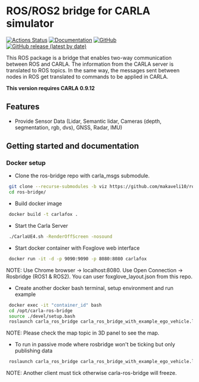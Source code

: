 # ROS/ROS2 bridge for CARLA simulator

[![Actions Status](https://github.com/carla-simulator/ros-bridge/workflows/CI/badge.svg)](https://github.com/carla-simulator/ros-bridge)
[![Documentation](https://readthedocs.org/projects/carla/badge/?version=latest)](http://carla.readthedocs.io)
[![GitHub](https://img.shields.io/github/license/carla-simulator/ros-bridge)](https://github.com/carla-simulator/ros-bridge/blob/master/LICENSE)
[![GitHub release (latest by date)](https://img.shields.io/github/v/release/carla-simulator/ros-bridge)](https://github.com/carla-simulator/ros-bridge/releases/latest)

 This ROS package is a bridge that enables two-way communication between ROS and CARLA. The information from the CARLA server is translated to ROS topics. In the same way, the messages sent between nodes in ROS get translated to commands to be applied in CARLA.



**This version requires CARLA 0.9.12**

## Features
- Provide Sensor Data (Lidar, Semantic lidar, Cameras (depth, segmentation, rgb, dvs), GNSS, Radar, IMU)


## Getting started and documentation

### Docker setup
- Clone the ros-bridge repo with carla_msgs submodule.
```bash
 git clone --recurse-submodules -b viz https://github.com/makaveli10/ros-bridge.git
 cd ros-bridge/
```

- Build docker image
```bash
 docker build -t carlafox .
```


- Start the Carla Server
```bash
 ./CarlaUE4.sh -RenderOffScreen -nosound 
```


- Start docker container with Foxglove web interface
```bash
 docker run -it -d -p 9090:9090 -p 8080:8080 carlafox 
```
NOTE: Use Chrome browser -> localhost:8080. Use Open Connection -> Rosbridge (ROS1 & ROS2). You can user foxglove_layout.json from this repo.


- Create another docker bash terminal, setup environment and run example
```bash
 docker exec -it "container_id" bash
 cd /opt/carla-ros-bridge
 source ./devel/setup.bash
 roslaunch carla_ros_bridge carla_ros_bridge_with_example_ego_vehicle.launch
```
NOTE: Please check the map topic in 3D panel to see the map.


- To run in passive mode where rosbridge won't be ticking but only publishing data
```bash
 roslaunch carla_ros_bridge carla_ros_bridge_with_example_ego_vehicle.launch passive:=True
```
NOTE: Another client must tick otherwise carla-ros-bridge will freeze.



